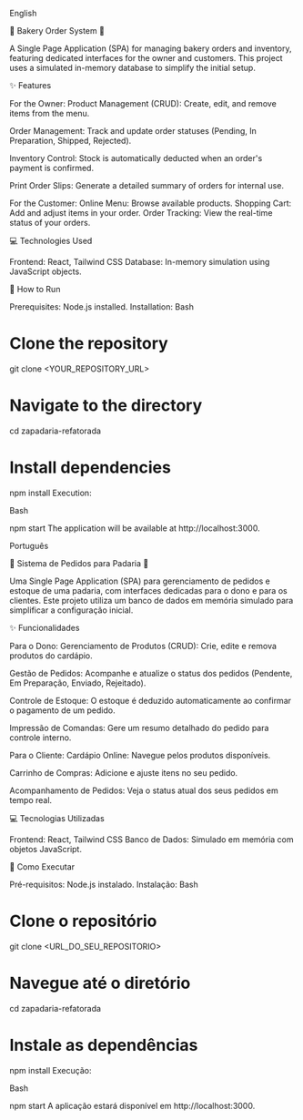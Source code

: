 English

🥐 Bakery Order System 🍞

A Single Page Application (SPA) for managing bakery orders and inventory, featuring dedicated interfaces for the owner and customers. This project uses a simulated in-memory database to simplify the initial setup.

✨ Features

For the Owner:
Product Management (CRUD): Create, edit, and remove items from the menu.

Order Management: Track and update order statuses (Pending, In Preparation, Shipped, Rejected).

Inventory Control: Stock is automatically deducted when an order's payment is confirmed.

Print Order Slips: Generate a detailed summary of orders for internal use.

For the Customer:
Online Menu: Browse available products.
Shopping Cart: Add and adjust items in your order.
Order Tracking: View the real-time status of your orders.

💻 Technologies Used

Frontend: React, Tailwind CSS
Database: In-memory simulation using JavaScript objects.

🚀 How to Run

Prerequisites:
Node.js installed.
Installation:
Bash

# Clone the repository
git clone <YOUR_REPOSITORY_URL>

# Navigate to the directory
cd zapadaria-refatorada

# Install dependencies
npm install
Execution:

Bash

npm start
The application will be available at http://localhost:3000.


Português

🥐 Sistema de Pedidos para Padaria 🍞

Uma Single Page Application (SPA) para gerenciamento de pedidos e estoque de uma padaria, com interfaces dedicadas para o dono e para os clientes. Este projeto utiliza um banco de dados em memória simulado para simplificar a configuração inicial.

✨ Funcionalidades

Para o Dono:
Gerenciamento de Produtos (CRUD): Crie, edite e remova produtos do cardápio.

Gestão de Pedidos: Acompanhe e atualize o status dos pedidos (Pendente, Em Preparação, Enviado, Rejeitado).

Controle de Estoque: O estoque é deduzido automaticamente ao confirmar o pagamento de um pedido.

Impressão de Comandas: Gere um resumo detalhado do pedido para controle interno.

Para o Cliente:
Cardápio Online: Navegue pelos produtos disponíveis.

Carrinho de Compras: Adicione e ajuste itens no seu pedido.

Acompanhamento de Pedidos: Veja o status atual dos seus pedidos em tempo real.

💻 Tecnologias Utilizadas

Frontend: React, Tailwind CSS
Banco de Dados: Simulado em memória com objetos JavaScript.

🚀 Como Executar


Pré-requisitos:
Node.js instalado.
Instalação:
Bash

# Clone o repositório
git clone <URL_DO_SEU_REPOSITORIO>

# Navegue até o diretório
cd zapadaria-refatorada

# Instale as dependências
npm install
Execução:

Bash

npm start
A aplicação estará disponível em http://localhost:3000.
